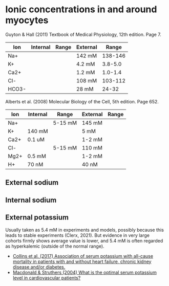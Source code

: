 # Ionic concentrations in and around myocytes

Guyton & Hall (2011) Textbook of Medical Physiology, 12th edition. Page 7.

| Ion   | Internal | Range    | External | Range    |
|-------|----------|----------|----------|----------|
| Na+   |          |          | 142 mM   | 138-146  |
| K+    |          |          | 4.2 mM   | 3.8-5.0  |
| Ca2+  |          |          | 1.2 mM   | 1.0-1.4  |
| Cl-   |          |          | 108 mM   | 103-112  |
| HCO3- |          |          | 28 mM    | 24-32    |


Alberts et al. (2008) Molecular Biology of the Cell, 5th edition. Page 652.

| Ion   | Internal | Range    | External | Range    |
|-------|----------|----------|----------|----------|
| Na+   |          | 5-15 mM  | 145 mM   |          |
| K+    | 140 mM   |          | 5 mM     |          |
| Ca2+  | 0.1 uM   |          | 1-2 mM   |          |
| Cl-   |          | 5-15 mM  | 110 mM   |          |
| Mg2+  | 0.5 mM   |          | 1-2 mM   |          |
| H+    | 70 nM    |          | 40 nM    |          |


## External sodium

## Internal sodium

## External potassium

Usually taken as 5.4 mM in experiments and models, possibly because this leads to stable experiments (Clerx, 2021).
But evidence in very large cohorts firmly shows average value is lower, and 5.4 mM is often regarded as hyperkalemic (outside of the normal range).

- [Collins et al. (2017) Association of serum potassium with all-cause mortality in patients with and without heart failure, chronic kidney disease and/or diabetes.](https://doi.org/10.1159/000479802)
- [Macdonald & Struthers (2004) What is the optimal serum potassium level in cardiovascular patients?](https://doi.org/10.1016/j.jacc.2003.06.021)


